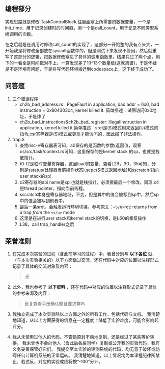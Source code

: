 ## 编程部分

实现思路就是修改 TaskControlBlock,往里面塞上所需要的数据变量，一个是init_time，用于记录创建时的时间戳，另一个是call_count，用于记录不同类型系统调用的次数。

在之后就是在调用时修改call_count的实现了，这部分一开始整的我有点头大，一开始我是将修改全部放在syscall函数中的，但是测试下来发现不管用，然后就重写了这部分的逻辑，把数据修改塞进了具体的调用函数里，结果只过了两个点，剩下的一看全是时间戳对不上，一算发现差了10^13个数量级(这就离谱)，于是怀疑是不是环境有问题，于是将写代码环境搬迁到codespace上，这下终于成功了。

## 问答题

1. 三个错误程序
   * ch2b_bad_address.rs : PageFault in application, bad addr = 0x0, bad instruction = 0x804003c4, kernel killed it. 简单描述：试图访问0x0地址，于是炸了
   * ch2b_bad_instructions&ch2b_bad_register: IllegalInstruction in application, kernel killed it.简单描述：sret是(S)模式用来返回(U)模式的指令,csr寄存器是(S)模式或更高才能访问的，因此报了非法操作。
2. trap.S
   1. 查找risc-v寄存器表可知，a0保存的是函数的参数/返回值，观察os/src/task/context.rs可知，这里保存的是kernel stack 的sp，也就是栈底指针。
   2. t0-t2是临时变量寄存器，这里load的变量，查看L29，30，35可知，分别是sstatus(处理器当前操作状态),sepc(S模式返回地址)和sscratch(指向user stack的sp)
   3. x2寄存器的abi name是sp,也就是栈指针，必须要最后一个修改。同理,x4是thread pointer，指向当前线程。
   4. sscratch本身是寄存器地址，不变，但是其中的值会被写到sp中，然后sp中的值会被写到前者中。
   5. 最后一条sret，会触发运行环境切换。参考原文：`<S/U>`ret: returns from a trap *from* the `<s/u>` mode
   6. 这里是在进行user stack和kernel stack的切换，是L60的相反操作
   7. L38，call trap_handler之后

## 荣誉准则

1. 在完成本次实验的过程（含此前学习的过程）中，我曾分别与 **以下各位** 就（与本次实验相关的）以下方面做过交流，还在代码中对应的位置以注释形式记录了具体的交流对象及内容：

   > *无*
   >
2. 此外，我也参考了 **以下资料** ，还在代码中对应的位置以注释形式记录了具体的参考来源及内容：

   > 反复查看手册确认题目要求算吗
   >
3. 我独立完成了本次实验除以上方面之外的所有工作，包括代码与文档。 我清楚地知道，从以上方面获得的信息在一定程度上降低了实验难度，可能会影响起评分。
4. 我从未使用过他人的代码，不管是原封不动地复制，还是经过了某些等价转换。 我未曾也不会向他人（含此后各届同学）复制或公开我的实验代码，我有义务妥善保管好它们。 我提交至本实验的评测系统的代码，均无意于破坏或妨碍任何计算机系统的正常运转。 我清楚地知道，以上情况均为本课程纪律所禁止，若违反，对应的实验成绩将按“-100”分计。
